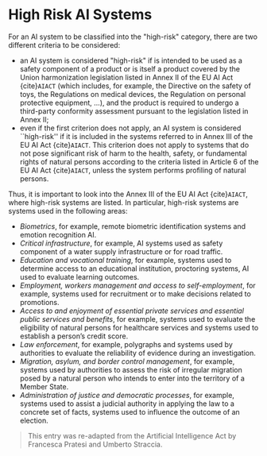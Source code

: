 # High Risk AI Systems

For an AI system to be classified into the "high-risk" category, there are two different criteria to be considered:
- an AI system is considered "high-risk" if is intended to be used as a safety component of a product or is itself a product covered by the Union harmonization legislation listed in Annex II of the EU AI Act {cite}`AIACT` (which includes, for example, the Directive on the safety of toys, the Regulations on medical devices, the Regulation on personal protective equipment, ...), and the product is required to undergo a third-party conformity assessment pursuant to the legislation listed in Annex II;
- even if the first criterion does not apply, an AI system is considered ``high-risk'' if it is included in the systems referred to in Annex III of the EU AI Act {cite}`AIACT`. This criterion does not apply to systems that do not pose significant risk of harm to the health, safety, or fundamental rights of natural persons according to the criteria listed in Article 6 of the EU AI Act {cite}`AIACT`, unless the system performs profiling of natural persons.

Thus, it is important to look into the Annex III of the EU AI Act {cite}`AIACT`, where high-risk systems are listed. In particular, high-risk systems are systems used in the following areas:

<!--%High-risk systems listed in Annex III of the AI Act are some systems used in the following areas:-->
- *Biometrics*, for example, remote biometric identification systems and emotion recognition AI.
- *Critical infrastructure*, for example, AI systems used as safety component of a water supply infrastructure or for road traffic.
- *Education and vocational training*, for example, systems used to determine access to an educational institution, proctoring systems, AI used to evaluate learning outcomes.
- *Employment, workers management and access to self-employment*, for example, systems used for recruitment or to make decisions related to promotions.
- *Access to and enjoyment of essential private services and essential public services and benefits*, for example, systems used to evaluate the eligibility of natural persons for healthcare services and systems used to establish a person’s credit score.
- *Law enforcement*, for example, polygraphs and systems used by authorities to evaluate the reliability of evidence during an investigation.
- *Migration, asylum, and border control management*, for example, systems used by authorities to assess the risk of irregular migration posed by a natural person who intends to enter into the territory of a Member State.
- *Administration of justice and democratic processes*, for example, systems used to assist a judicial authority in applying the law to a concrete set of facts, systems used to influence the outcome of an election.

> This entry was re-adapted from the Artificial Intelligence Act by Francesca Pratesi and Umberto Straccia.
